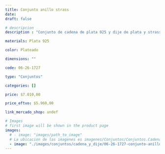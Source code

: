 ```yaml
---
title: Conjunto anillo strass
date: 
draft: false

# descripcion
description : "Conjunto de cadena de plata 925 y dije de plata y strass. Largo de la cadena a elección 40, 45 o 50cm"

materials: Plata 925

color: Plateado

dimensions: ""

code: 06-26-1727

type: "Conjuntos"

categories: []

price: $7.010,00

price_eftvo: $5.960,00

link_mercado_shop: undef

# Images
# first image will be shown in the product page
images:
  # - image: "images/path_to_image"
  # La ubicacion de las imagenes es imagenes/Conjuntos/Conjuntos.Cadena y Dije/06-26-1727-conjunto-anillo-strass
  - image: "./images/conjuntos/cadena_y_dije/06-26-1727-conjunto-anillo-strass.jpg"
---
```

